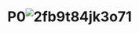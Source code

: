 # P0![2fb9t84jk3o71](https://user-images.githubusercontent.com/101184968/157268018-407b0246-81fe-4147-ba9a-79ec2bcea6e4.png)
